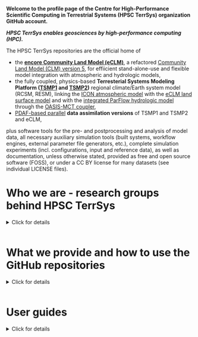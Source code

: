 <!-- # Add LICENSE -->
<!-- ORCIDs? e-mails? get the consent of people -->
<!-- Zenodo listing? see ParFlow -->

<!-- URLs?, links to profile pages? -->
**Welcome to the profile page of the Centre for High-Performance Scientific Computing in Terrestrial Systems (HPSC TerrSys) organization GitHub account.**

***HPSC TerrSys enables geosciences by high-performance computing (HPC).***

The HPSC TerrSys repositories are the official home of

- the **[encore Community Land Model (eCLM)](https://github.com/HPSCTerrSys/eCLM)**, a refactored [Community Land Model (CLM) version 5](https://www.cesm.ucar.edu/models/clm), for effiicient stand-alone-use and flexible model integration with atmospheric and hydrologic models,
- the fully coupled, physics-based **Terresterial Systems Modeling Platform ([TSMP1](https://github.com/HPSCTerrSys/TSMP) and [TSMP2](https://github.com/HPSCTerrSys/TSMP2))** regional climate/Earth system model (RCSM, RESM), linking the [ICON atmospheric model](https://www.icon-model.org) with the [eCLM land surface model](https://github.com/HPSCTerrSys/eCLM) and with the [integrated ParFlow hydrologic model](https://github.com/parflow/parflow) through the [OASIS-MCT coupler](https://gitlab.com/cerfacs/oasis3-mct),
- [PDAF-based parallel](https://github.com/PDAF/PDAF) **data assimilation versions** of TSMP1 and TSMP2 and eCLM, 

plus software tools for the pre- and postprocessing and analysis of model data, all necessary auxiliary simulation tools (built systems, workflow engines, external parameter file generators, etc.), complete simulation experiments (incl. configurations, input and reference data), as well as documentation, unless otherwise stated, provided as free and open source software (FOSS), or under a CC BY license for many datasets (see individual LICENSE files).

# Who we are - research groups behind HPSC TerrSys

<details>
<summary>Click for details</summary>
<br>

HPSC TerrSys software, input data etc. are developed and produced by and under the auspices of the research groups of 

- **Stefan Kollet** ([Integrated Modelling of Terrestrial Systems at FZJ/IBG-3](https://www.fz-juelich.de/en/ibg/ibg-3/research-groups/modelling-terrestrial-systems/integrated-modelling-of-terrestrial-systems)),
- **Harrie-Jan Hendricks-Franssen** ([Stochastic Analysis of Terrestrial Systems at FZJ/IBG-3](https://www.fz-juelich.de/en/ibg/ibg-3/research-groups/modelling-terrestrial-systems/stochastic-analysis-of-terrestrial-systems)), and 
- **Daniel Caviedes-Voullieme** ([Simulation- and Data-Lab Terrestrial Systems at FZJ/JSC](https://www.fz-juelich.de/en/ias/jsc/about-us/structure/simulation-and-data-labs/sdl-terrestrial-systems))

at [Research Centre Juelich (Forschungszentrum Jülich, FZJ](https://www.fz-juelich.de/en)) in the [Helmholtz Association of German Research Centres (HGF)](https://www.helmholtz.de/en/). Founded in 2011, [HPSC TerrSys](https://www.hpsc-terrsys.de/en) is a virtual competence center within the [Geoverbund ABC/J](https://www.geoverbund-abcj.de/en), the geoscientific network of the Aachen-Bonn-Cologne-Jülich research region, in Germany.

Very broadly our research interests are on the functioning and (climate change induced) changes of coupled geo-ecosystems, the water and energy cycles therein, characterized by complex feedbacks and interactions, from the groundwater, through the land surface, to the atmosphere, including human interventions, such as anthropogenic water use. 

<!-- add technical e-mail address --> 
Here we provide and share some of our core scientific computing tools for efficient joint cross-institutional development, community reuse, feedback, and potential collaboration, as well as for internal use within HPSC TerrSys.
</details>
<br>

# What we provide and how to use the GitHub repositories

<details>
<summary>Click for details</summary>
<br>

This profile page is the top-level, overarching starting point where we

- list different types or categories of repositories, grouped in GitHub Teams, each with their own short description,
- explain the relation of the types or categories of repositories and information provided therein, as part of a modularized simulations,
- introduce a uniform nomenclature we use throughout the repositories, and 
- elaborate on our concept of a "simulation experiment". 

Although each repository provides an independent, mostly standalone piece of information or software and has its own documentation (e.g., as a `README.md` project overview or GitHub Pages), we follow a highly modularized software development, maintenance, and deployment paradigm. Here individual, independent Git repositories are combined (hierarchically), usually by means of Git submodules, to constitute, e.g., a coupled model system or simulation experiment. This leads to a lightweight, transparent, reproducible, maintainable, scalable, versioned, and provenance-enabled software infrastructure.

The TSMP2 RESM follows this paradigm, that supports its properties and features as a versatile "platform" to built and expand our own simulation experiments on.

## Types of information and repository categories (=GitHub Teams)

- [Coupled model systems](https://github.com/orgs/HPSCTerrSys/teams/coupled-model-systems/repositories)
- [Individual model systems](https://github.com/orgs/HPSCTerrSys/teams/individual-model-systems/repositories)
- [Workflow engines](https://github.com/orgs/HPSCTerrSys/teams/workflow-engines/repositories)
- [(Pre-/Post-)processing and setup tools](https://github.com/orgs/HPSCTerrSys/teams/processing-and-setup/repositories)
- [Configurations](https://github.com/orgs/HPSCTerrSys/teams/configurations/repositories)
- [Static or external parameter model input files](https://github.com/orgs/HPSCTerrSys/teams/external-parameters/repositories)
- [Simulation experiments](https://github.com/orgs/HPSCTerrSys/teams/simulation-experiments/repositories)
- [(Generic) data analytics tools](https://github.com/orgs/HPSCTerrSys/teams/data-analytics/repositories)
- [(Model system) auxiliary tools](https://github.com/orgs/HPSCTerrSys/teams/auxiliary-tools/repositories)

These are the current GitHub teams, which contain one or more repositories each.

Each individual repository is assigned to a single type of information or category only.

See [here for the full (unsorted) list](https://github.com/orgs/HPSCTerrSys/repositories) of HPSC TerrSys repositories.

## Research group code ownerships and development leads

Repositories in the above categories are under the auspices of either one of the following research groups at FZJ:

<!-- create teams and add respective repositories -->
- S. Kollet group
- H.-J. Hendricks-Franssen group
- D. Caviedes-Voullieme group

</details>
<br>

<!-- 
# How to work with the repositories, our concept of a fully modularized modeling platform and "simulation experiment"

<details>
<summary>Click for details</summary>
<br>

## A modularized simulation platform

Splitting one can maintain
use standalone or in combination

## How to use TSMP2

either standalone or a combination
this is not the documentation for the TSMP2 model 
The overall concepot of using the model system us described here.
see extra docs perhaps, or make this collapsible

## What is a simulation experiment

all components make up a simulation experiment

</details>
<br>
-->
<!--
# Current HPSC TerrSys development team

<details>
<summary>Click for details</summary>
<br>

The current development team as of mid 2025 in alphabetical order behind the HPSC TerrSys GitHub repositories with their respective main responsibilities:

<add names after consent>

See the LICENSE and/or CONTRIBUTERS files or list of Contributors in each repository for details and previous contributors.

</details>
<br>
-->
<!--
# Selected publications

<details>
<summary>Click for details</summary>
<br>

Please see the individual repositories for User Guides, Reference Guides, How-Tos, and Tutorials. The Zenodo listings give an overview of research work done using HPSC TerrSys software.

## With TSMP

## By HPSC TerrSys

</details>
<br>
-->

# User guides

<details>
<summary>Click for details</summary>
<br>

Incomplete quick links to user guides (also referenced from the respective parent repositories): 

- **TSMP1/TSMP2**
  - [TSMP1 Docs](https://hpscterrsys.github.io/TSMP/index.html)
  - [TSMP2 Workflow Engine](https://hpscterrsys.github.io/TSMP2_workflow-engine/INDEX.html)
  - [TSMP2-PDAF](https://hpscterrsys.github.io/pdaf/INDEX.html)

- **Component models**
  - [ICON](https://docs.icon-model.org/)
  - [eCLM](https://hpscterrsys.github.io/eCLM/INDEX.html)
  - [ParFlow](https://parflow.readthedocs.io/en/latest/index.html)
  - [OASIS3-MCT](https://gitlab.com/cerfacs/oasis3-mct/-/raw/OASIS3-MCT_5.0/doc/oasis3mct_UserGuide.pdf?inline=false)

- **Tools**
  - [eCLM static file generator](https://github.com/HPSCTerrSys/eCLM_static-file-generator/blob/main/README.md)
  - [SLOTH](https://hpscterrsys.github.io/SLOTH/)

</details>
<br>

<!-- examples: parflow ncar icon cordex -->